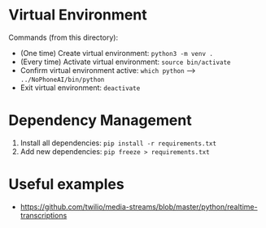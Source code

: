 # Virtual Environment

Commands (from this directory):
* (One time) Create virtual environment: `python3 -m venv .`
* (Every time) Activate virtual environment: `source bin/activate`
* Confirm virtual environment active: `which python` --> `../NoPhoneAI/bin/python`
* Exit virtual environment: `deactivate`

# Dependency Management

1. Install all dependencies: `pip install -r requirements.txt`
2. Add new dependencies: `pip freeze > requirements.txt`

# Useful examples

* https://github.com/twilio/media-streams/blob/master/python/realtime-transcriptions